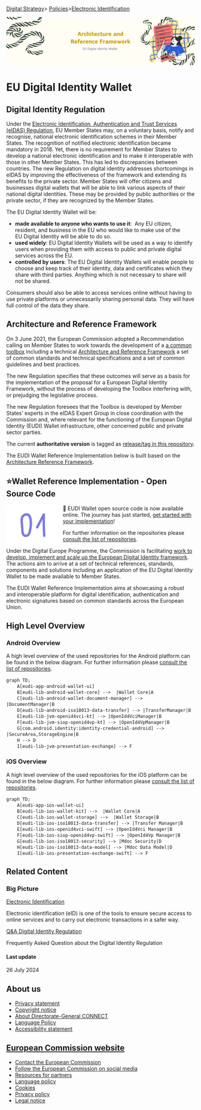 
[Digital Strategy](https://digital-strategy.ec.europa.eu//en)> [Policies](https://digital-strategy.ec.europa.eu/en/policies)>[Electronic Identification](https://digital-strategy.ec.europa.eu//en/policies/electronic-identification)

![Digital Identity for all Europeans - A personal digital wallet for EU citizens and residents](https://raw.githubusercontent.com/eu-digital-identity-wallet/eudi-doc-architecture-and-reference-framework/main/docs/media/top-banner.png)

# EU Digital Identity Wallet 
## Digital Identity Regulation

Under the [Electronic Identification, Authentication and Trust Services (eIDAS) Regulation](https://digital-strategy.ec.europa.eu/en/policies/eidas-regulation), EU Member States may, on a voluntary basis, notify and recognise, national electronic identification schemes in their Member States. The recognition of notified electronic identification became mandatory in 2018.
Yet, there is no requirement for Member States to develop a national electronic identification and to make it interoperable with those in other Member States. This has led to discrepancies between countries.
The new Regulation on digital identity addresses shortcomings in eIDAS by improving the effectiveness of the framework and extending its benefits to the private sector.
Member States will offer citizens and businesses digital wallets that will be able to link various aspects of their national digital identities. These may be provided by public authorities or the private sector, if they are recognized by the Member States.

The EU Digital Identity Wallet will be:

* **made available to anyone who wants to use it**:  Any EU citizen, resident, and business in the EU who would like to make use of the EU Digital Identity will be able to do so.
* **used widely**: EU Digital Identity Wallets will be used as a way to identify users when providing them with access to public and private digital services across the EU.
* **controlled by users**: The EU Digital Identity Wallets will enable people to choose and keep track of their identity, data and certificates which they share with third parties. Anything which is not necessary to share will not be shared.

Consumers should also be able to access services online without having to use private platforms or unnecessarily sharing personal data. They will have full control of the data they share.

## Architecture and Reference Framework

On 3 June 2021, the European Commission adopted a Recommendation calling on Member States to work towards the development of a [a common toolbox](https://digital-strategy.ec.europa.eu/en/policies/eudi-wallet-toolbox) including a technical [Architecture and Reference Framework](https://github.com/eu-digital-identity-wallet/eudi-doc-architecture-and-reference-framework/blob/main/docs/architecture-and-reference-framework-main.md) a set of common standards and technical specifications and a set of common guidelines and best practices.

The new Regulation specifies that these outcomes will serve as a basis for the implementation of the proposal for a European Digital Identity Framework, without the process of developing the Toolbox interfering with, or prejudging the legislative process.

The new Regulation foresees that the Toolbox is developed by Member States’ experts in the eIDAS Expert Group  in close coordination with the Commission and, where relevant for the functioning of the European
Digital Identity (EUDI) Wallet infrastructure, other concerned public and private sector parties.

The current **authoritative version** is tagged as [release/tag in this repository](https://github.com/eu-digital-identity-wallet/architecture-and-reference-framework/releases).

The EUDI Wallet Reference Implementation below is built based on the [Architecture Reference Framework](https://github.com/eu-digital-identity-wallet/eudi-doc-architecture-and-reference-framework/blob/main/docs/architecture-and-reference-framework-main.md).

## ⭐Wallet Reference Implementation - Open Source Code

<img align="left" width="30%" src="https://raw.githubusercontent.com/eu-digital-identity-wallet/eudi-doc-architecture-and-reference-framework/main/docs/media/number1.png"/>

🚀 EUDI Wallet open source code is now available online. The journey has just started, [get started with your implementation](https://github.com/eu-digital-identity-wallet/.github/blob/main/profile/reference-implementation.md)! 

For further information on the repositories please [consult the list of repositories](https://github.com/orgs/eu-digital-identity-wallet/repositories).

Under the Digital Europe Programme, the Commission is facilitating [work to develop, implement and scale up the European Digital Identity framework](https://digital-strategy.ec.europa.eu/en/policies/eudi-wallet-implementation). The actions aim to arrive at a set of technical references, standards, components and solutions including an application of the EU Digital Identity Wallet to be made available to Member States.

The EUDI Wallet Reference Implementation aims at showcasing a robust and interoperable platform for digital identification, authentication and electronic signatures based on common standards across the European Union.

## High Level Overview

### Android Overview

A high level overview of the used repositories for the Android platform can be found in the below diagram. For further information please [consult the list of repositories](https://github.com/orgs/eu-digital-identity-wallet/repositories).

```mermaid
graph TD;
    A[eudi-app-android-wallet-ui]
    B[eudi-lib-android-wallet-core] -->  |Wallet Core|A 
    C[eudi-lib-android-wallet-document-manager] -->  |DocumentManager|B 
    D[eudi-lib-android-iso18013-data-transfer] --> |TransferManager|B 
    E[eudi-lib-jvm-openid4vci-kt] --> |OpenId4VciManager|B 
    F[eudi-lib-jvm-siop-openid4vp-kt] --> |OpenId4VpManager|B 
    G[com.android.identity:identity-credential-android] --> |SecureArea,StorageEngine|B 
    H --> D 
    I[eudi-lib-jvm-presentation-exchange] --> F 
```

### iOS Overview

A high level overview of the used repositories for the iOS platform can be found in the below diagram. For further information please [consult the list of repositories](https://github.com/orgs/eu-digital-identity-wallet/repositories).

```mermaid
graph TD;
    A[eudi-app-ios-wallet-ui]
    B[eudi-lib-ios-wallet-kit] -->  |Wallet Core|A 
    C[eudi-lib-ios-wallet-storage] -->  |Wallet Storage|B 
    D[eudi-lib-ios-iso18013-data-transfer] --> |Transfer Manager|B 
    E[eudi-lib-ios-openid4vci-swift] --> |OpenId4Vci Manager|B 
    F[eudi-lib-ios-siop-openid4vp-swift] --> |OpenId4Vp Manager|B 
    G[eudi-lib-ios-iso18013-security] --> |Mdoc Security|D 
    H[eudi-lib-ios-iso18013-data-model] --> |Mdoc Data Model|D 
    I[eudi-lib-ios-presentation-exchange-swift] --> F 
```

## Related Content

### Big Picture

[Electronic Identification](https://digital-strategy.ec.europa.eu//en/policies/electronic-identification)

Electronic identification (eID) is one of the tools to ensure secure access to online services and to carry out electronic transactions in a safer way.

[Q&A Digital Identity Regulation](https://digital-strategy.ec.europa.eu/en/faqs/qa-digital-identity-regulation-proposal)

Frequently Asked Question about the Digital Identity Regulation

#### Last update

26 July 2024

## About us

* [Privacy statement](https://digital-strategy.ec.europa.eu/en/pages/legal-notice#ecl-inpage-km0gfb8o)
* [Copyright notice ](https://digital-strategy.ec.europa.eu/en/pages/legal-notice#ecl-inpage-km0gezfs)
* [About Directorate-General CONNECT ](https://ec.europa.eu/info/departments/communications-networks-content-and-technology_en)
* [Language Policy ](https://digital-strategy.ec.europa.eu/en/pages/legal-notice#ecl-inpage-kyoexp6k)
* [Accessibility statement ](https://digital-strategy.ec.europa.eu/en/pages/accessibility)

## [European Commission website](https://commission.europa.eu/index_en)

* [Contact the European Commission](https://commission.europa.eu/about-european-commission/contact_en)
* [Follow the European Commission on social media ](https://european-union.europa.eu/contact-eu/social-media-channels_en#/search?page=0&institutions=european_commission)
* [Resources for partners](https://commission.europa.eu/resources-partners_en)
* [Language policy](https://commission.europa.eu/language-policy_en)
* [Cookies](https://commission.europa.eu/cookies_en)
* [Privacy policy](https://commission.europa.eu/privacy-policy_en)
* [Legal notice](https://commission.europa.eu/legal-notice_en)
